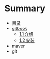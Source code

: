 # Summary

* [目录](README.md)
* [gitbook](gitbook.md)
  * [1.1 介绍](11-jie-shao.md)
  * [1.2 安装](12-an-zhuang.md)
* maven
* git

